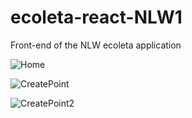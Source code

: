 # ecoleta-react-NLW1
Front-end of the NLW ecoleta application

![Home]()

![CreatePoint]()

![CreatePoint2]()
